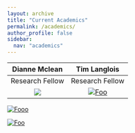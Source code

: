 ```yaml
---
layout: archive
title: "Current Academics"
permalink: /academics/
author_profile: false
sidebar:
  nav: "academics"
---
```

 **Dianne Mclean**  | **Tim Langlois**
:-------------:|:-------------:
Research Fellow |Research Fellow 
<a href="https://brookegibbons.github.io/academics/dianne-mclean/" rel="some text">![](https://avatars0.githubusercontent.com/u/14978794?s=460&v=4</a>)|<a href="https://brookegibbons.github.io/academics/tim-langlois/" rel="some text">![Foo](https://avatars0.githubusercontent.com/u/14978794?s=460&v=4</a>)


<a href="https://brookegibbons.github.io/academics/tim-langlois/" rel="some text">![Fooo](https://research.csiro.au/pmcp/wp-content/uploads/sites/65/2016/02/Di-McLean-e1472785960793-818x1024.jpg</a>)

<a href="https://brookegibbons.github.io/academics/tim-langlois/" rel="some text">![Foo](https://avatars0.githubusercontent.com/u/14978794?s=460&v=4</a>)
